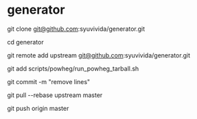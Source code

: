 generator
=========
git clone git@github.com:syuvivida/generator.git

cd generator

git remote add upstream git@github.com:syuvivida/generator.git

git add scripts/powheg/run_powheg_tarball.sh

git commit -m "remove lines"

git pull --rebase upstream master

git push origin master
